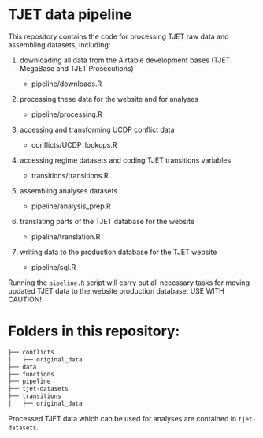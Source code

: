 # TJET data pipeline

This repository contains the code for processing TJET raw data and assembling datasets, including: 

1. downloading all data from the Airtable development bases (TJET MegaBase and TJET Prosecutions) 
    - pipeline/downloads.R

2. processing these data for the website and for analyses
    - pipeline/processing.R

3. accessing and transforming UCDP conflict data
    - conflicts/UCDP_lookups.R

4. accessing regime datasets and coding TJET transitions variables
    - transitions/transitions.R

5. assembling analyses datasets
    - pipeline/analysis_prep.R
  
6. translating parts of the TJET database for the website
    - pipeline/translation.R

7. writing data to the production database for the TJET website
    - pipeline/sql.R
    
Running the `pipeline.R` script will carry out all necessary tasks for moving updated TJET data to the website production database. USE WITH CAUTION!

# Folders in this repository:

```bash
├── conflicts
│   ├── original_data
├── data
├── functions
├── pipeline
├── tjet-datasets
├── transitions 
│   ├── original_data 
```

Processed TJET data which can be used for analyses are contained in `tjet-datasets`.

